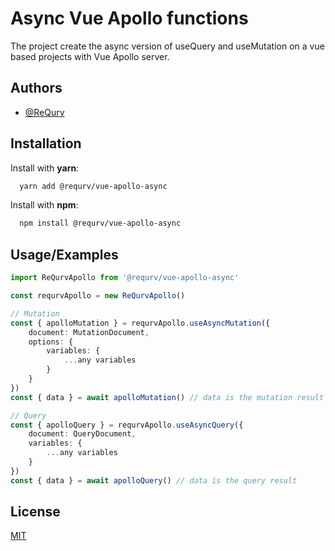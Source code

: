 
# Async Vue Apollo functions

The project create the async version of useQuery and useMutation on a vue based projects with Vue Apollo server.




## Authors

- [@ReQurv](https://github.com/ReQurv)
## Installation

Install with **yarn**:

```bash
  yarn add @requrv/vue-apollo-async
```

Install with **npm**:

```bash
  npm install @requrv/vue-apollo-async
```
## Usage/Examples

```typescript
import ReQurvApollo from '@requrv/vue-apollo-async'

const requrvApollo = new ReQurvApollo()

// Mutation
const { apolloMutation } = requrvApollo.useAsyncMutation({
    document: MutationDocument,
    options: {
        variables: {
            ...any variables
        }
    }
})
const { data } = await apolloMutation() // data is the mutation result

// Query
const { apolloQuery } = requrvApollo.useAsyncQuery({
    document: QueryDocument,
    variables: {
        ...any variables
    }
})
const { data } = await apolloQuery() // data is the query result
```


## License

[MIT](https://choosealicense.com/licenses/mit/)

